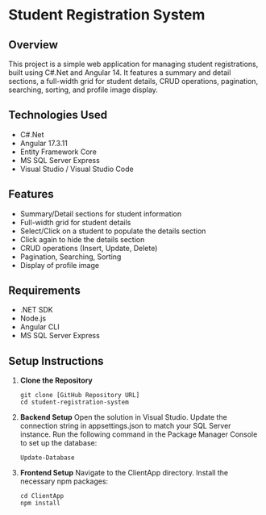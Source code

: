 # Student Registration System

## Overview

This project is a simple web application for managing student registrations, built using C#.Net and Angular 14. It features a summary and detail sections, a full-width grid for student details, CRUD operations, pagination, searching, sorting, and profile image display.

## Technologies Used

- C#.Net
- Angular 17.3.11
- Entity Framework Core
- MS SQL Server Express
- Visual Studio / Visual Studio Code

## Features

- Summary/Detail sections for student information
- Full-width grid for student details
- Select/Click on a student to populate the details section
- Click again to hide the details section
- CRUD operations (Insert, Update, Delete)
- Pagination, Searching, Sorting
- Display of profile image

## Requirements

- .NET SDK
- Node.js
- Angular CLI
- MS SQL Server Express

## Setup Instructions

1. **Clone the Repository**
   ```
   git clone [GitHub Repository URL]
   cd student-registration-system
   ```
2. **Backend Setup**
    Open the solution in Visual Studio.
    Update the connection string in appsettings.json to match your SQL Server instance.
    Run the following command in the Package Manager Console to set up the database:
    ```
    Update-Database
    ```
3. **Frontend Setup**
    Navigate to the ClientApp directory.
    Install the necessary npm packages:
    ```
    cd ClientApp
    npm install
    ```

